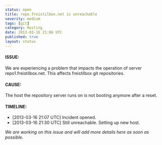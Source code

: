 ```yaml
---
status: open
title: repo.freistilbox.net is unreachable
severity: medium
tags: [git]
category: Hosting
date: 2013-03-16 21:06 UTC
published: true
layout: status
---
```


#### ISSUE:

We are experiencing a problem that impacts the operation of server repo1.freistilbox.net. This affects freistilbox git repositories.


#### CAUSE:

The host the repository server runs on is not booting anymore after a reset.

#### TIMELINE:

* [2013-03-16 21:07 UTC] Incident opened. 
* [2013-03-16 21:30 UTC] Still unreachable. Setting up new host.


*We are working on this issue and will add more details here as soon as possible.*
